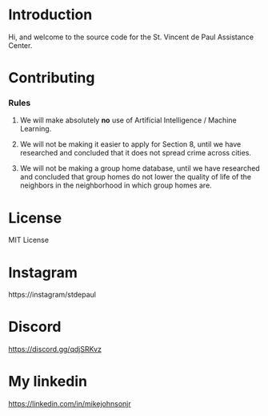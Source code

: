 # Introduction

Hi, and welcome to the source code for the St. Vincent de Paul Assistance Center.

# Contributing

### Rules

1. We will make absolutely **no** use of Artificial Intelligence / Machine Learning. 

2. We will not be making it easier to apply for Section 8, until we have researched and concluded that it does not spread crime across cities.

3. We will not be making a group home database, until we have researched and concluded that group homes do not lower the quality of life of the neighbors in the neighborhood in which group homes are.

# License

MIT License

# Instagram

https://instagram/stdepaul

# Discord

https://discord.gg/qdjSRKvz

# My linkedin

https://linkedin.com/in/mikejohnsonjr